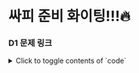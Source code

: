 # 싸피 준비 화이팅!!!🔥

### D1 문제 링크
<details>
<summary>Click to toggle contents of `code`</summary>
- [D1-2072](https://swexpertacademy.com/main/code/problem/problemDetail.do?problemLevel=1&contestProbId=AV5QSEhaA5sDFAUq&categoryId=AV5QSEhaA5sDFAUq&categoryType=CODE&problemTitle=&orderBy=FIRST_REG_DATETIME&selectCodeLang=ALL&select-1=1&pageSize=10&pageIndex=1): 홀수만 더하기
- [D1-2071](https://swexpertacademy.com/main/code/problem/problemDetail.do?problemLevel=1&contestProbId=AV5QRnJqA5cDFAUq&categoryId=AV5QRnJqA5cDFAUq&categoryType=CODE&problemTitle=&orderBy=FIRST_REG_DATETIME&selectCodeLang=ALL&select-1=1&pageSize=10&pageIndex=1): 평균값 구하기
- [D1-2070](https://swexpertacademy.com/main/code/problem/problemDetail.do?problemLevel=1&contestProbId=AV5QQ6qqA40DFAUq&categoryId=AV5QQ6qqA40DFAUq&categoryType=CODE&problemTitle=&orderBy=FIRST_REG_DATETIME&selectCodeLang=ALL&select-1=1&pageSize=10&pageIndex=1): 큰 놈, 작은 놈, 같은 놈
- [D1-2068](https://swexpertacademy.com/main/code/problem/problemDetail.do?problemLevel=1&contestProbId=AV5QQhbqA4QDFAUq&categoryId=AV5QQhbqA4QDFAUq&categoryType=CODE&problemTitle=&orderBy=FIRST_REG_DATETIME&selectCodeLang=ALL&select-1=1&pageSize=10&pageIndex=1): 최대수 구하기
- [D1_2063](https://swexpertacademy.com/main/code/problem/problemDetail.do?problemLevel=1&contestProbId=AV5QPsXKA2UDFAUq&categoryId=AV5QPsXKA2UDFAUq&categoryType=CODE&problemTitle=&orderBy=FIRST_REG_DATETIME&selectCodeLang=ALL&select-1=1&pageSize=10&pageIndex=1): 중간값 찾기
- [D1_2058](https://swexpertacademy.com/main/code/problem/problemDetail.do?problemLevel=1&contestProbId=AV5QPRjqA10DFAUq&categoryId=AV5QPRjqA10DFAUq&categoryType=CODE&problemTitle=&orderBy=FIRST_REG_DATETIME&selectCodeLang=ALL&select-1=1&pageSize=10&pageIndex=1): 자릿수 더하기 (다시 참고)
- [D1_2056](https://swexpertacademy.com/main/code/problem/problemDetail.do?problemLevel=1&contestProbId=AV5QLkdKAz4DFAUq&categoryId=AV5QLkdKAz4DFAUq&categoryType=CODE&problemTitle=&orderBy=FIRST_REG_DATETIME&selectCodeLang=ALL&select-1=1&pageSize=10&pageIndex=1): 연월일 달력 (미해결)
- [D1_2050](https://swexpertacademy.com/main/code/problem/problemDetail.do?problemLevel=1&contestProbId=AV5QLGxKAzQDFAUq&categoryId=AV5QLGxKAzQDFAUq&categoryType=CODE&problemTitle=&orderBy=FIRST_REG_DATETIME&selectCodeLang=ALL&select-1=1&pageSize=10&pageIndex=1): 알파벳을 숫자로 변환
- [D1_2047](https://swexpertacademy.com/main/code/problem/problemDetail.do?problemLevel=1&contestProbId=AV5QKsLaAy0DFAUq&categoryId=AV5QKsLaAy0DFAUq&categoryType=CODE&problemTitle=&orderBy=FIRST_REG_DATETIME&selectCodeLang=ALL&select-1=1&pageSize=10&pageIndex=1): 신문 헤드라인
- [D1_2046](https://swexpertacademy.com/main/code/problem/problemDetail.do?problemLevel=1&contestProbId=AV5QKdT6AyYDFAUq&categoryId=AV5QKdT6AyYDFAUq&categoryType=CODE&problemTitle=&orderBy=FIRST_REG_DATETIME&selectCodeLang=ALL&select-1=1&pageSize=10&pageIndex=1): 스탬프 찍기
- [D1_2043](https://swexpertacademy.com/main/code/problem/problemDetail.do?problemLevel=1&contestProbId=AV5QJ_8KAx8DFAUq&categoryId=AV5QJ_8KAx8DFAUq&categoryType=CODE&problemTitle=&orderBy=FIRST_REG_DATETIME&selectCodeLang=ALL&select-1=1&pageSize=10&pageIndex=2): 서랍의 비밀번호
- [D1_2029](https://swexpertacademy.com/main/code/problem/problemDetail.do?problemLevel=1&contestProbId=AV5QGNvKAtEDFAUq&categoryId=AV5QGNvKAtEDFAUq&categoryType=CODE&problemTitle=&orderBy=FIRST_REG_DATETIME&selectCodeLang=ALL&select-1=1&pageSize=10&pageIndex=2): 몫과 나머지 출력하기
- [D1_2027](https://swexpertacademy.com/main/code/problem/problemDetail.do?problemLevel=1&contestProbId=AV5QFuZ6As0DFAUq&categoryId=AV5QFuZ6As0DFAUq&categoryType=CODE&problemTitle=&orderBy=FIRST_REG_DATETIME&selectCodeLang=ALL&select-1=1&pageSize=10&pageIndex=2): 대각선 출력하기
- [D1_2025](https://swexpertacademy.com/main/code/problem/problemDetail.do?problemLevel=1&contestProbId=AV5QFZtaAscDFAUq&categoryId=AV5QFZtaAscDFAUq&categoryType=CODE&problemTitle=&orderBy=FIRST_REG_DATETIME&selectCodeLang=ALL&select-1=1&pageSize=10&pageIndex=2): N줄덧셈
- [D1_1938](https://swexpertacademy.com/main/code/problem/problemDetail.do?problemLevel=1&contestProbId=AV5PjsYKAMIDFAUq&categoryId=AV5PjsYKAMIDFAUq&categoryType=CODE&problemTitle=&orderBy=FIRST_REG_DATETIME&selectCodeLang=ALL&select-1=1&pageSize=10&pageIndex=2) : 아주 간단한 계산기
- [D1_1933](https://swexpertacademy.com/main/code/problem/problemDetail.do?problemLevel=1&contestProbId=AV5PhcWaAKIDFAUq&categoryId=AV5PhcWaAKIDFAUq&categoryType=CODE&problemTitle=&orderBy=FIRST_REG_DATETIME&selectCodeLang=ALL&select-1=1&pageSize=10&pageIndex=2): 간단한 N 의 약수
- [D1_1936](https://swexpertacademy.com/main/code/problem/problemDetail.do?problemLevel=1&contestProbId=AV5PjKXKALcDFAUq&categoryId=AV5PjKXKALcDFAUq&categoryType=CODE&problemTitle=&orderBy=FIRST_REG_DATETIME&selectCodeLang=ALL&select-1=1&pageSize=10&pageIndex=2): 1대1 가위바위보
- [D1_2019](https://swexpertacademy.com/main/code/problem/problemDetail.do?problemLevel=1&contestProbId=AV5QDEX6AqwDFAUq&categoryId=AV5QDEX6AqwDFAUq&categoryType=CODE&problemTitle=&orderBy=FIRST_REG_DATETIME&selectCodeLang=ALL&select-1=1&pageSize=10&pageIndex=2): 더블더블
- [D1_1545](https://swexpertacademy.com/main/code/problem/problemDetail.do?problemLevel=1&contestProbId=AV2gbY0qAAQBBAS0&categoryId=AV2gbY0qAAQBBAS0&categoryType=CODE&problemTitle=&orderBy=FIRST_REG_DATETIME&selectCodeLang=ALL&select-1=1&pageSize=10&pageIndex=2): 거꾸로 출력해 보아요
</details>


